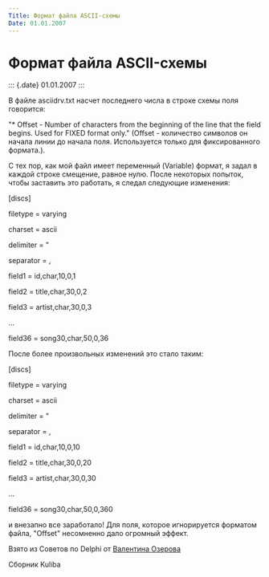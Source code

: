 ```yaml
---
Title: Формат файла ASCII-схемы
Date: 01.01.2007
---
```



Формат файла ASCII-схемы
========================

::: {.date}
01.01.2007
:::

В файле asciidrv.txt насчет последнего числа в строке схемы поля
говорится:

\"\* Offset - Number of characters from the beginning of the line that
the field begins. Used for FIXED format only.\" (Offset - количество
символов он начала линии до начала поля. Используется только для
фиксированного формата.).

С тех пор, как мой файл имеет переменный (Variable) формат, я задал в
каждой строке смещение, равное нулю. После некоторых попыток, чтобы
заставить это работать, я следал следующие изменения:

\[discs\]

filetype = varying

charset = ascii

delimiter = \"

separator = ,

field1 = id,char,10,0,1

field2 = title,char,30,0,2

field3 = artist,char,30,0,3

\...

field36 = song30,char,50,0,36

После более произвольных изменений это стало таким:

\[discs\]

filetype = varying

charset = ascii

delimiter = \"

separator = ,

field1 = id,char,10,0,10

field2 = title,char,30,0,20

field3 = artist,char,30,0,30

\...

field36 = song30,char,50,0,360

и внезапно все заработало! Для поля, которое игнорируется форматом
файла, \"Offset\" несомненно дало огромный эффект.

Взято из Советов по Delphi от [Валентина
Озерова](mailto:mailto:webmaster@webinspector.com)

Сборник Kuliba
